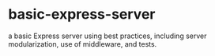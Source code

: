# basic-express-server
a basic Express server using best practices, including server modularization, use of middleware, and tests.
